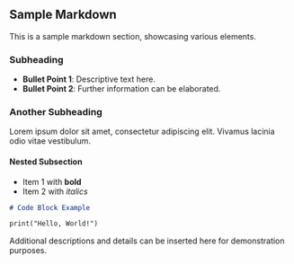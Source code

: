 ## Sample Markdown

This is a sample markdown section, showcasing various elements.

### Subheading

- **Bullet Point 1**: Descriptive text here.
- **Bullet Point 2**: Further information can be elaborated.

### Another Subheading

Lorem ipsum dolor sit amet, consectetur adipiscing elit. Vivamus lacinia odio vitae vestibulum.

#### Nested Subsection

- Item 1 with **bold**
- Item 2 with *italics*

```markdown
# Code Block Example

print("Hello, World!")
```

Additional descriptions and details can be inserted here for demonstration purposes.
